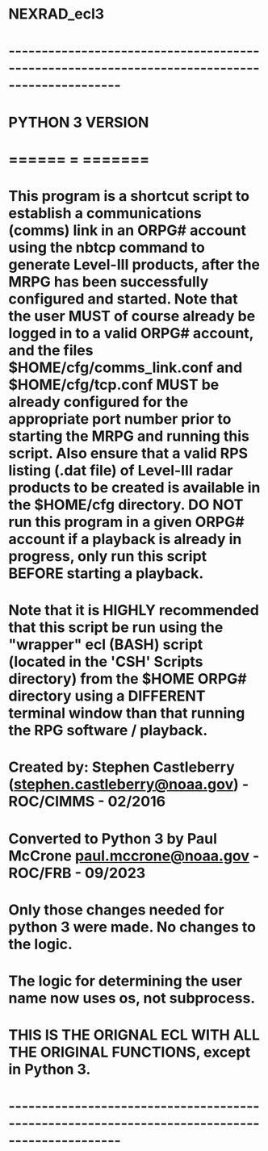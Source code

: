 # NEXRAD_ecl3
# ---------------------------------------------------------------------------------------------
# PYTHON 3 VERSION
# ====== = =======
# This program is a shortcut script to establish a communications (comms) link in an ORPG# account using the nbtcp command to generate Level-III products, after the MRPG has been successfully configured and started. Note that the user MUST of course already be logged in to a valid ORPG# account, and the files $HOME/cfg/comms_link.conf and $HOME/cfg/tcp.conf MUST be already configured for the appropriate port number prior to starting the MRPG and running this script. Also ensure that a valid RPS listing (.dat file) of Level-III radar products to be created is available in the $HOME/cfg directory. DO NOT run this program in a given ORPG# account if a playback is already in progress, only run this script BEFORE starting a playback.
#
# Note that it is HIGHLY recommended that this script be run using the "wrapper" ecl (BASH) script (located in the 'CSH' Scripts directory) from the $HOME ORPG# directory using a DIFFERENT terminal window than that running the RPG software / playback.
#
# Created by: Stephen Castleberry (stephen.castleberry@noaa.gov) - ROC/CIMMS - 02/2016
# 
# Converted to Python 3 by Paul McCrone paul.mccrone@noaa.gov - ROC/FRB - 09/2023 
#                          Only those changes needed for python 3 were made. No changes to the logic.
#                          The logic for determining the user name now uses os, not subprocess.
#                          THIS IS THE ORIGNAL ECL WITH ALL THE ORIGINAL FUNCTIONS, except in Python 3.
# ---------------------------------------------------------------------------------------------
